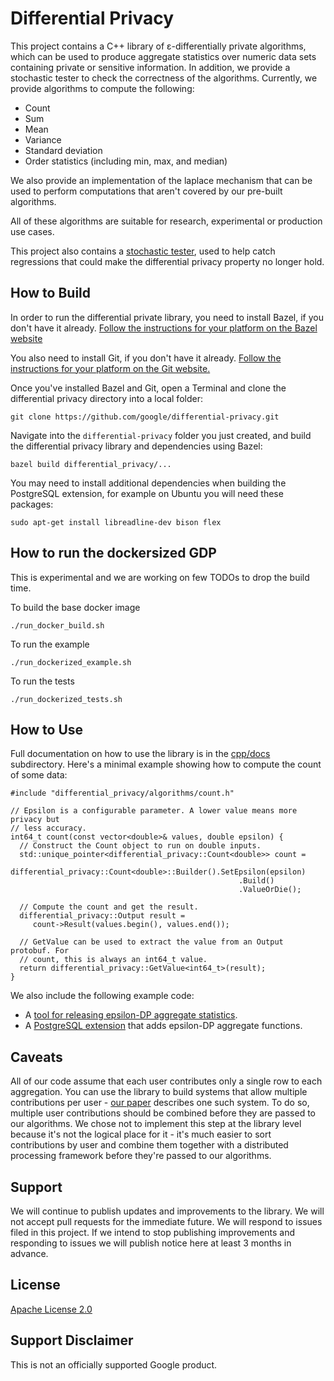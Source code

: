 # Differential Privacy

This project contains a C++ library of ε-differentially private algorithms,
which can be used to produce aggregate statistics over numeric data sets
containing private or sensitive information. In addition, we provide a
stochastic tester to check the correctness of the algorithms. Currently, we
provide algorithms to compute the following:

  * Count
  * Sum
  * Mean
  * Variance
  * Standard deviation
  * Order statistics (including min, max, and median)

We also provide an implementation of the laplace mechanism that can be used to
perform computations that aren't covered by our pre-built algorithms.

All of these algorithms are suitable for research, experimental or production
use cases.

This project also contains a
[stochastic tester](https://github.com/google/differential-privacy/tree/master/differential_privacy/testing),
used to help catch regressions that could make the differential privacy
property no longer hold.

## How to Build

In order to run the differential private library, you need to install Bazel,
if you don't have it already. [Follow the instructions for your platform on the
Bazel website](https://docs.bazel.build/versions/master/install.html)

You also need to install Git, if you don't have it already.
[Follow the instructions for your platform on the Git website.](https://git-scm.com/book/en/v2/Getting-Started-Installing-Git)

Once you've installed Bazel and Git, open a Terminal and clone the
differential privacy directory into a local folder:

```git clone https://github.com/google/differential-privacy.git```

Navigate into the ```differential-privacy``` folder you just created,
and build the differential privacy library and dependencies using Bazel:

```bazel build differential_privacy/...```

You may need to install additional dependencies when building the PostgreSQL
extension, for example on Ubuntu you will need these packages:

```sudo apt-get install libreadline-dev bison flex```

## How to run the dockersized GDP
 
This is experimental and we are working on few TODOs to drop the build time. 

To build the base docker image  

```./run_docker_build.sh```

To run the example 

```./run_dockerized_example.sh```

To run the tests

```./run_dockerized_tests.sh```


## How to Use

Full documentation on how to use the library is in the
[cpp/docs](https://github.com/google/differential-privacy/tree/master/differential_privacy/docs)
subdirectory. Here's a minimal example showing how to compute the count of some
data:

```
#include "differential_privacy/algorithms/count.h"

// Epsilon is a configurable parameter. A lower value means more privacy but
// less accuracy.
int64_t count(const vector<double>& values, double epsilon) {
  // Construct the Count object to run on double inputs.
  std::unique_pointer<differential_privacy::Count<double>> count =
     differential_privacy::Count<double>::Builder().SetEpsilon(epsilon)
                                                   .Build()
                                                   .ValueOrDie();

  // Compute the count and get the result.
  differential_privacy::Output result =
     count->Result(values.begin(), values.end());

  // GetValue can be used to extract the value from an Output protobuf. For
  // count, this is always an int64_t value.
  return differential_privacy::GetValue<int64_t>(result);
}

```

We also include the following example code:
- A [tool for releasing epsilon-DP aggregate statistics](https://github.com/google/differential-privacy/tree/master/differential_privacy/example).
- A [PostgreSQL extension](https://github.com/google/differential-privacy/tree/master/differential_privacy/postgres)
that adds epsilon-DP aggregate functions.

## Caveats

All of our code assume that each user contributes only a single row to each
aggregation. You can use the library to build systems that allow multiple
contributions per user - [our paper](https://arxiv.org/abs/1909.01917) describes
one such system. To do so, multiple user contributions should be combined before
they are passed to our algorithms. We chose not to implement this step at the
library level because it's not the logical place for it - it's much easier to
sort contributions by user and combine them together with a distributed
processing framework before they're passed to our algorithms.

## Support

We will continue to publish updates and improvements to the library. We will not
accept pull requests for the immediate future. We will respond to issues filed
in this project. If we intend to stop publishing improvements and responding to
issues we will publish notice here at least 3 months in advance.

## License

[Apache License 2.0](LICENSE)

## Support Disclaimer

This is not an officially supported Google product.
